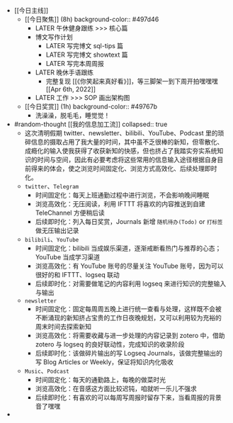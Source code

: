 - [[今日主线]]
	- [[今日聚焦]] (8h)
	  background-color:: #497d46
		- LATER 午休健身跟练 >>> 核心篇
		- 博文写作计划
			- LATER 写完博文 sql-tips 篇
			- LATER 写完博文 showtext 篇
			- LATER 写完本周周报
		- LATER 晚休手语跟练
			- 完整复现 [[《你笑起来真好看》]]，等三脚架一到下周开拍嘿嘿嘿 [[Apr 6th, 2022]]
		- LATER 工作 >>> SOP 画出架构图
	- [[今日奖赏]] (1h)
	  background-color:: #49767b
		- 洗澡澡，脱毛毛，睡觉觉！
- #random-thought [[我的信息加工流]]
  collapsed:: true
	- 这次清明假期 twitter、newsletter、bilibili、YouTube、Podcast 里的琐碎信息的摄取占用了我大量的时间，其中虽不乏很棒的新知，但零散化、成瘾化的输入使我获得了收获新知的快感，但也挤占了我踏实夯实系统知识的时间与空间，因此有必要考虑将这些常用的信息输入途径根据自身目前得来的体会，使之浏览时间固定化、浏览方式高效化、后续处理即时化。
	- `twitter`、`Telegram`
		- 时间固定化：每天上班通勤过程中进行浏览，不会影响晚间睡眠
		- 浏览高效化：无压阅读，利用 IFTTT 将喜欢的内容推送到自建 TeleChannel 方便稍后读
		- 后续即时化：列入每日奖赏，Journals 新增 `随机待办(Todo)` or `打标签` 做无压输出记录
	- `bilibili`、`YouTube`
		- 时间固定化：bilibili 当成娱乐渠道，逐渐戒断看热门与推荐的心态；YouTube 当成学习渠道
		- 浏览高效化：有 YouTube 账号的尽量关注 YouTube 账号，因为可以很好的和 IFTTT、logseq 联动
		- 后续即时化：对需要做笔记的内容利用 logseq 来进行知识的完整输入与输出
	- `newsletter`
		- 时间固定化：固定每周周五晚上进行统一查看与处理，这样既不会被不断涌现的新知挤占宝贵的工作日夜晚规划，又可以利用较为充裕的周末时间去探索新知
		- 浏览高效化：将需要收藏与进一步处理的内容记录到 zotero 中，借助 zotero 与 logseq 的良好联动性，完成知识的收录阶段
		- 后续即时化：该做碎片输出的写 Logseq Journals，该做完整输出的写 Blog Articles or Weekly，保证将知识内化吸收
	- `Music`、`Podcast`
		- 时间固定化：每天的通勤路上，每晚的做菜时光
		- 浏览高效化：在音感这方面比较迟钝，咱就听一乐儿不强求
		- 后续即时化：有喜欢的可以每周写周报时留存下来，当看周报的背景音了嘿嘿
-